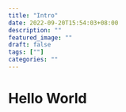 ```yaml
---
title: "Intro"
date: 2022-09-20T15:54:03+08:00
description: ""
featured_image: ""
draft: false
tags: [""]
categories: ""
---
```


# Hello World